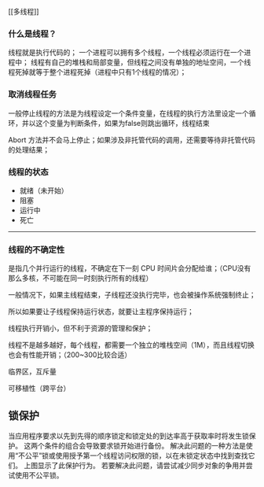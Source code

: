 [[多线程]]
### 什么是线程？

线程就是执行代码的；
一个进程可以拥有多个线程，一个线程必须运行在一个进程中；
线程有自己的堆栈和局部变量，但线程之间没有单独的地址空间，一个线程死掉就等于整个进程死掉（进程中只有1个线程的情况）；

### 取消线程任务

一般停止线程的方法是为线程设定一个条件变量，在线程的执行方法里设定一个循环，并以这个变量为判断条件，如果为false则跳出循环，线程结束

Abort 方法并不会马上停止；如果涉及非托管代码的调用，还需要等待非托管代码的处理结果；

### 线程的状态

-   就绪（未开始）
-   阻塞
-   运行中
-   死亡

---
### 线程的不确定性

是指几个并行运行的线程，不确定在下一刻 CPU 时间片会分配给谁；（CPU没有那么多核，不可能在同一时刻执行所有的线程）

一般情况下，如果主线程结束，子线程还没执行完毕，也会被操作系统强制终止；

所以如果要让子线程保持运行状态，就要让主程序保持运行；

线程执行开销小，但不利于资源的管理和保护；

线程不是越多越好，每个线程，都需要一个独立的堆栈空间（1M），而且线程切换也会有性能开销；（200~300比较合适）

临界区，互斥量

可移植性（跨平台）

## **锁保护**

当应用程序要求以先到先得的顺序锁定和锁定处的到达率高于获取率时将发生锁保护。 这两个条件的组合会导致要求锁开始进行备份。 解决此问题的一种方法是使用“不公平”锁或使用授予第一个线程访问权限的锁，以在未锁定状态中找到查找它们。 上图显示了此保护行为。 若要解决此问题，请尝试减少同步对象的争用并尝试使用不公平锁。